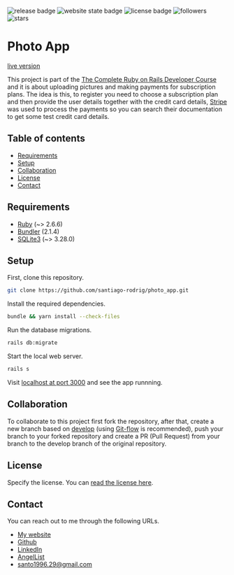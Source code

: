 <!-- place all the badges here -->
![release badge](https://img.shields.io/github/v/release/santiago-rodrig/photo_app)
![website state badge](https://img.shields.io/website?down_color=lightgrey&down_message=offline&up_color=green&up_message=online&url=https%3A%2F%2Fsrodrig-photo-app.herokuapp.com)
![license badge](https://img.shields.io/github/license/santiago-rodrig/photo_app)
![followers](https://img.shields.io/github/followers/santiago-rodrig?style=social)
![stars](https://img.shields.io/github/stars/santiago-rodrig/photo_app?style=social)

# Photo App

[live version](https://srodrig-photo-app.herokuapp.com)

This project is part of the [The Complete Ruby on Rails Developer Course](https://www.udemy.com/course/the-complete-ruby-on-rails-developer-course/)
and it is about uploading pictures and making payments for subscription plans. The idea is this, to register you need to choose a
subscription plan and then provide the user details together with the credit card details, [Stripe](https://stripe.com/) was used to process
the payments so you can search their documentation to get some test credit card details.

## Table of contents

- [Requirements](https://github.com/santiago-rodrig/photo_app#requirements)
- [Setup](https://github.com/santiago-rodrig/photo_app#setup)
- [Collaboration](https://github.com/santiago-rodrig/photo_app#collaboration)
- [License](https://github.com/santiago-rodrig/photo_app#license)
- [Contact](https://github.com/santiago-rodrig/photo_app#contact)

## Requirements

- [Ruby](https://www.ruby-lang.org/en/) (~> 2.6.6)
- [Bundler](https://bundler.io/v2.1/#getting-started) (2.1.4)
- [SQLite3](https://www.sqlite.org/index.html) (~> 3.28.0)

## Setup

First, clone this repository.

```sh
git clone https://github.com/santiago-rodrig/photo_app.git
```

Install the required dependencies.

```sh
bundle && yarn install --check-files
```

Run the database migrations.

```sh
rails db:migrate
```

Start the local web server.

```sh
rails s
```

Visit [localhost at port 3000](http://localhost:3000) and see the app runnning.

## Collaboration

To collaborate to this project first fork the repository, after that, create a
new branch based on
[develop](https://github.com/santiago-rodrig/photo_app/tree/develop)
(using [Git-flow](https://nvie.com/posts/a-successful-git-branching-model/)
is recommended), push your branch to your forked repository and create a PR
(Pull Request) from your branch to the develop branch of the original
repository.

## License

Specify the license. You can [read the license here](LICENSE).

## Contact

You can reach out to me through the following URLs.

- [My website](https://santiagorodriguez.dev)
- [Github](https://github.com/santiago-rodrig)
- [LinkedIn](https://www.linkedin.com/in/santiago-andres-rodriguez-marquez/)
- [AngelList](https://angel.co/u/santiago-andres-rodriguez-marquez)
- [santo1996.29@gmail.com](mailto:santo1996.29@gmail.com)
